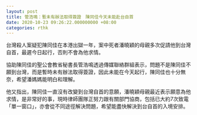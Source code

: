 ```yaml
---
layout: post
title: 管浩鳴：暫未有辦法取得簽證　陳同佳今天未能赴台自首
date: 2020-10-23 09:26:22.000000000 +08:00
categories: rthk
---
```


台灣殺人案疑犯陳同佳在本港出獄一年，案中死者潘曉穎的母親多次促請他到台灣自首，最遲今日起行，否則不會為他求情。　

協助陳同佳的聖公會教省秘書長管浩鳴透過傳媒聯絡群組表示，問題不是陳同佳不願到台灣，而是暫時未有辦法取得簽證，因此未能在今天起行，陳同佳也十分無奈，希望潘媽媽能明白和理解。

他又指出，陳同佳一直沒有改變到台灣自首的意願，潘曉穎母親最近表示願意為他求情，是非常好的事，現時律師團隊正努力跟有關部門協商，包括已大約7次致電「單一窗口」，亦會從不同途徑解決問題，希望能盡快解決到台自首的入境安排。　
